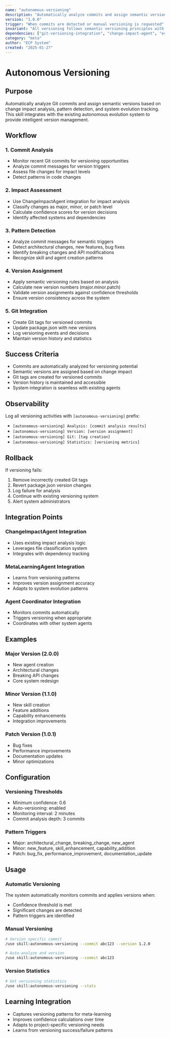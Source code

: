 ```yaml
---
name: "autonomous-versioning"
description: "Automatically analyze commits and assign semantic versions based on change impact and patterns"
version: "1.0.0"
trigger: "When commits are detected or manual versioning is requested"
invariant: "All versioning follows semantic versioning principles with proper rollback capabilities"
dependencies: ["git-versioning-integration", "change-impact-agent", "ecp-protocol"]
category: "meta"
author: "ECP System"
created: "2025-01-27"
---
```


# Autonomous Versioning

## Purpose

Automatically analyze Git commits and assign semantic versions based on change impact analysis, pattern detection, and system evolution tracking. This skill integrates with the existing autonomous evolution system to provide intelligent version management.

## Workflow

### 1. Commit Analysis
- Monitor recent Git commits for versioning opportunities
- Analyze commit messages for version triggers
- Assess file changes for impact levels
- Detect patterns in code changes

### 2. Impact Assessment
- Use ChangeImpactAgent integration for impact analysis
- Classify changes as major, minor, or patch level
- Calculate confidence scores for version decisions
- Identify affected systems and dependencies

### 3. Pattern Detection
- Analyze commit messages for semantic triggers
- Detect architectural changes, new features, bug fixes
- Identify breaking changes and API modifications
- Recognize skill and agent creation patterns

### 4. Version Assignment
- Apply semantic versioning rules based on analysis
- Calculate new version numbers (major.minor.patch)
- Validate version assignments against confidence thresholds
- Ensure version consistency across the system

### 5. Git Integration
- Create Git tags for versioned commits
- Update package.json with new versions
- Log versioning events and decisions
- Maintain version history and statistics

## Success Criteria

- Commits are automatically analyzed for versioning potential
- Semantic versions are assigned based on change impact
- Git tags are created for versioned commits
- Version history is maintained and accessible
- System integration is seamless with existing agents

## Observability

Log all versioning activities with `[autonomous-versioning]` prefix:
- `[autonomous-versioning] Analysis: [commit analysis results]`
- `[autonomous-versioning] Version: [version assignment]`
- `[autonomous-versioning] Git: [tag creation]`
- `[autonomous-versioning] Statistics: [versioning metrics]`

## Rollback

If versioning fails:
1. Remove incorrectly created Git tags
2. Revert package.json version changes
3. Log failure for analysis
4. Continue with existing versioning system
5. Alert system administrators

## Integration Points

### ChangeImpactAgent Integration
- Uses existing impact analysis logic
- Leverages file classification system
- Integrates with dependency tracking

### MetaLearningAgent Integration
- Learns from versioning patterns
- Improves version assignment accuracy
- Adapts to system evolution patterns

### Agent Coordinator Integration
- Monitors commits automatically
- Triggers versioning when appropriate
- Coordinates with other system agents

## Examples

### Major Version (2.0.0)
- New agent creation
- Architectural changes
- Breaking API changes
- Core system redesign

### Minor Version (1.1.0)
- New skill creation
- Feature additions
- Capability enhancements
- Integration improvements

### Patch Version (1.0.1)
- Bug fixes
- Performance improvements
- Documentation updates
- Minor optimizations

## Configuration

### Versioning Thresholds
- Minimum confidence: 0.6
- Auto-versioning: enabled
- Monitoring interval: 2 minutes
- Commit analysis depth: 3 commits

### Pattern Triggers
- Major: architectural_change, breaking_change, new_agent
- Minor: new_feature, skill_enhancement, capability_addition
- Patch: bug_fix, performance_improvement, documentation_update

## Usage

### Automatic Versioning
The system automatically monitors commits and applies versions when:
- Confidence threshold is met
- Significant changes are detected
- Pattern triggers are identified

### Manual Versioning
```bash
# Version specific commit
/use skill:autonomous-versioning --commit abc123 --version 1.2.0

# Auto-analyze and version
/use skill:autonomous-versioning --commit abc123
```

### Version Statistics
```bash
# Get versioning statistics
/use skill:autonomous-versioning --stats
```

## Learning Integration

- Captures versioning patterns for meta-learning
- Improves confidence calculations over time
- Adapts to project-specific versioning needs
- Learns from versioning success/failure patterns
